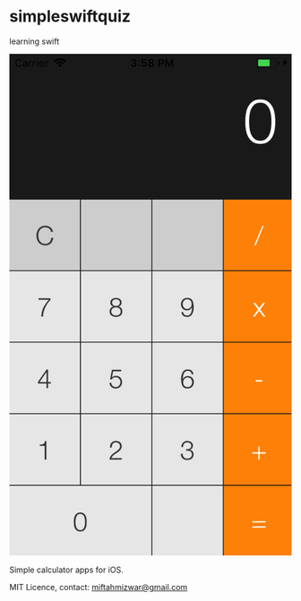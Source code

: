 # simpleswiftquiz
learning swift

![alt text](https://github.com/mizwardomlank/ios-calculator/blob/master/screenshot/Screenshot.png "Screenshot")

Simple calculator apps for iOS.


MIT Licence, 
contact: miftahmizwar@gmail.com